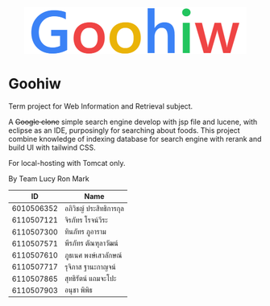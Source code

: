 <p align="center">
  <img src="https://github.com/apiwitp2070/Goohiw/blob/main/logo.png?raw=true alt=Goohiw">
</p>

# Goohiw
Term project for Web Information and Retrieval subject.

A ~~Google clone~~ simple search engine develop with jsp file and lucene, with eclipse as an IDE, purposingly for searching about foods. 
This project combine knowledge of indexing database for search engine with rerank and build UI with tailwind CSS. 

For local-hosting with Tomcat only.

By Team Lucy Ron Mark

| ID  | Name |
| ------------- | ------------- |
| 6010506352 | อภิวิชญ์ ประสิทธิการกุล |
| 6110507121 | จิรภัทร โรจน์วีระ |
| 6110507300 | ทินภัทร ภูอาราม |
| 6110507571 |พีรภัทร ตัณฑุลาวัฒน์ |
| 6110507610 |ภูธเนศ พงษ์เสวลักษณ์ |
| 6110507717 |รุจิภาส ฐานะกาญจน์ |
| 6110507865 |สุทธิรัตน์ แถมจะโปะ |
| 6110507903 |อนุชา พิพิธ |
